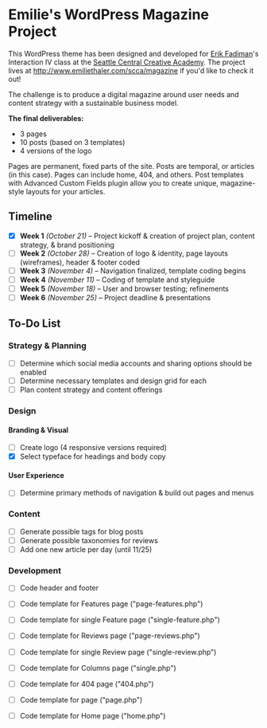 # Emilie's WordPress Magazine Project

This WordPress theme has been designed and developed for [Erik Fadiman](http://www.erikfadiman.com)'s Interaction IV class at the [Seattle Central Creative Academy](http://www.seattlecentralcreativeacademy.com). The project lives at http://www.emiliethaler.com/scca/magazine if you'd like to check it out!

The challenge is to produce a digital magazine around user needs and content strategy with a sustainable business model.

**The final deliverables:**
- 3 pages
- 10 posts (based on 3 templates)
- 4 versions of the logo

Pages are permanent, fixed parts of the site. Posts are temporal, or articles (in this case). Pages can include home, 404, and others. Post templates with Advanced Custom Fields plugin allow you to create unique, magazine-style layouts for your articles.

## Timeline
- [x] **Week 1** *(October 21)* – Project kickoff & creation of project plan, content strategy, & brand positioning
- [ ] **Week 2** *(October 28)* – Creation of logo & identity, page layouts (wireframes), header & footer coded
- [ ] **Week 3** *(November 4)* – Navigation finalized, template coding begins
- [ ] **Week 4** *(November 11)* – Coding of template and styleguide
- [ ] **Week 5** *(November 18)* – User and browser testing; refinements
- [ ] **Week 6** *(November 25)* – Project deadline & presentations

## To-Do List

### Strategy & Planning
- [ ] Determine which social media accounts and sharing options should be enabled
- [ ] Determine necessary templates and design grid for each
- [ ] Plan content strategy and content offerings

### Design

#### Branding & Visual
- [ ] Create logo (4 responsive versions required)
- [x] Select typeface for headings and body copy

#### User Experience
- [ ] Determine primary methods of navigation & build out pages and menus 

### Content
- [ ] Generate possible tags for blog posts
- [ ] Generate possible taxonomies for reviews
- [ ] Add one new article per day (until 11/25)

### Development
- [ ] Code header and footer
- [ ] Code template for Features page ("page-features.php")
- [ ] Code template for single Feature page ("single-feature.php")
- [ ] Code template for Reviews page ("page-reviews.php")
- [ ] Code template for single Review page ("single-review.php")
- [ ] Code template for Columns page ("single.php")
- [ ] Code template for 404 page ("404.php")
- [ ] Code template for page ("page.php")
- [ ] Code template for Home page ("home.php")


